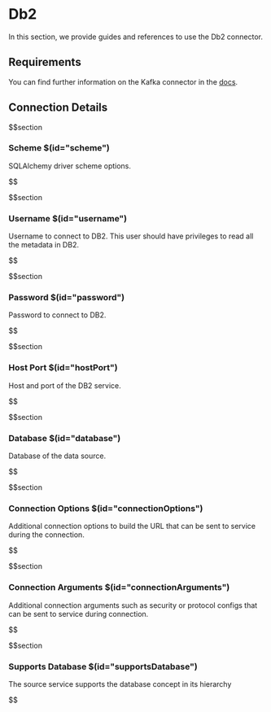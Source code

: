 # Db2

In this section, we provide guides and references to use the Db2 connector.

## Requirements
<!-- to be updated -->
You can find further information on the Kafka connector in the [docs](https://docs.open-metadata.org/connectors/database/db2).

## Connection Details


$$section
### Scheme $(id="scheme")

SQLAlchemy driver scheme options.
<!-- scheme to be updated -->
$$

$$section
### Username $(id="username")

Username to connect to DB2. This user should have privileges to read all the metadata in DB2.
<!-- username to be updated -->
$$

$$section
### Password $(id="password")

Password to connect to DB2.
<!-- password to be updated -->
$$

$$section
### Host Port $(id="hostPort")

Host and port of the DB2 service.
<!-- hostPort to be updated -->
$$

$$section
### Database $(id="database")

Database of the data source.
<!-- database to be updated -->
$$

$$section
### Connection Options $(id="connectionOptions")

Additional connection options to build the URL that can be sent to service during the connection.
<!-- connectionOptions to be updated -->
$$

$$section
### Connection Arguments $(id="connectionArguments")

Additional connection arguments such as security or protocol configs that can be sent to service during connection.
<!-- connectionArguments to be updated -->
$$

$$section
### Supports Database $(id="supportsDatabase")

The source service supports the database concept in its hierarchy
<!-- supportsDatabase to be updated -->
$$